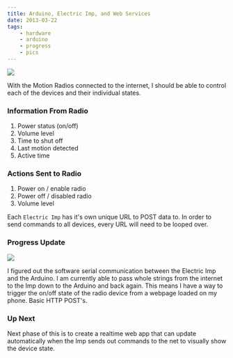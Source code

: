 ```yaml
---
title: Arduino, Electric Imp, and Web Services
date: 2013-03-22
tags:
    - hardware
    - arduino
    - progress
    - pics
---
```


![](http://draft.smartamp.brace.io/pictures/2013/electric-imp-and-shield/electric-imp-and-shield-medium.jpg) 

With the Motion Radios connected to the internet, I should be able to control each of the devices and their individual states.

### Information From Radio
1. Power status (on/off)
1. Volume level
1. Time to shut off
1. Last motion detected
1. Active time

### Actions Sent to Radio
1. Power on / enable radio
1. Power off / disabled radio
1. Volume level

Each ```Electric Imp``` has it's own unique URL to POST data to.  In order to send commands to all devices, every URL will need to be looped over.

### Progress Update

![](http://draft.smartamp.brace.io/pictures/sketches/sketch-arduino-imp-uart/sketch-arduino-imp-uart-medium.jpg)

I figured out the software serial communication between the Electric Imp and the Arduino.  I am currently able to pass whole strings from the internet to the Imp down to the Arduino and back again.  This means I have a way to trigger the on/off state of the radio device from a webpage loaded on my phone.  Basic HTTP POST's.

### Up Next

Next phase of this is to create a realtime web app that can update automatically when the Imp sends out commands to the net to visually show the device state.
